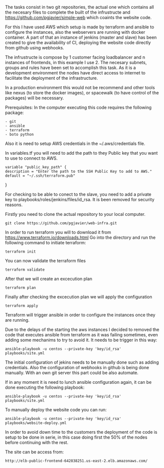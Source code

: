   The tasks consist in two git repositories, the actual one which contains all the necesary files to complete the built of the infrustructe and https://github.com/pgjavier/simple-web which coaints the website code.

  For this I have used AWS which setup is made by terraform and ansible to configure the instances, also the webservers are running with docker container. A part of that an instance of jenkins (master and slave) has been created to give the availability of CI, deploying the website code directly from github using webhooks.

  The infrustructe is compose by 1 customer facing loadbalancer and n instances of frontends, in this example I use 2. The necesary subnets, groups and rules have been set to accomplish this task. As it is a development environment the nodes have direct access to internet to facilitate the deployment of the infrastructure.

  In a production environment this would not be recommend and other tools like nexus (to store the docker images), or spacewalk (to have control of the packages) will be necessary.

  Prerequisites:
  In the computer executing this code requires the following package:
  
    - git
    - ansible
    - terraform
    - boto python

  Also it is need to setup AWS credentials in the ~/.aws/credentials file.

  In variables.tf you will need to add the path to they Public key that you want to use to connect to AWS.

    variable "public_key_path" {
    description = "Enter the path to the SSH Public Key to add to AWS."
    default = "~/.ssh/terraform.pub"
  }

  For checking to be able to conect to the slave, you need to add a private key to playbooks/roles/jenkins/files/id_rsa. It is been removed for security reasons.

  Firstly you need to clone the actual repository to your local computer.

    git clone https://github.com/pgjavier/web-infra.git

  In order to run terraform you will to download it from https://www.terraform.io/downloads.html
  Go into the directory and run the following command to initiate terraform:

    terraform init

  You can now validate the terraform files

    terraform validate

  After that we will create an excecution plan

    terraform plan

  Finally after checking the excecution plan we will apply the configuration

    terraform apply

  Terraform will trigger ansible in order to configure the instances once they are running.

  Due to the delays of the starting the aws instances I decided to removed the code that executes ansible from terraform as it was failing sometimes, even adding some mechanims to try to avoid it. It needs to be trigger in this way:

    ansible-playbook -u centos --private-key 'key/id_rsa' playbooks/site.yml

  The initial configuration of jekins needs to be manually done such as adding credentials. Also the configuration of webhooks in github is being done manually. With an own git server this part could be also automate.

  If in any moment it is need to lunch ansible configuration again, it can be done executing the following playbook:

    ansible-playbook -u centos --private-key 'key/id_rsa' playbooks/site.yml

  To manually deploy the website code you can run:

    ansible-playbook -u centos --private-key 'key/id_rsa' playbooks/website-deploy.yml

  In order to avoid down time to the customers the deployment of the code is setup to be done in serie, in this case doing first the 50% of the nodes before continuing with the rest.

  The site can be access from:

    http://elb-public-frontend-642838251.us-east-2.elb.amazonaws.com/
